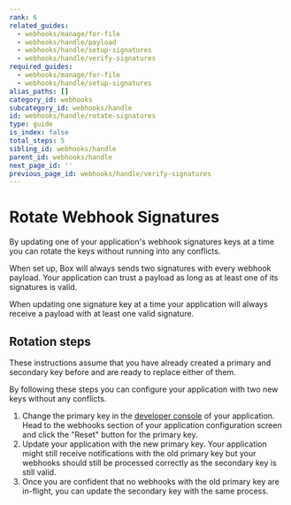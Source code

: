 ```yaml
---
rank: 6
related_guides:
  - webhooks/manage/for-file
  - webhooks/handle/payload
  - webhooks/handle/setup-signatures
  - webhooks/handle/verify-signatures
required_guides:
  - webhooks/manage/for-file
  - webhooks/handle/setup-signatures
alias_paths: []
category_id: webhooks
subcategory_id: webhooks/handle
id: webhooks/handle/rotate-signatures
type: guide
is_index: false
total_steps: 5
sibling_id: webhooks/handle
parent_id: webhooks/handle
next_page_id: ''
previous_page_id: webhooks/handle/verify-signatures
---
```


# Rotate Webhook Signatures

By updating one of your application's webhook signatures keys at a time you can
rotate the keys without running into any conflicts.

When set up, Box will always sends two signatures with every webhook payload.
Your application can trust a payload as long as at least one of its signatures
is valid.

When updating one signature key at a time your application will always receive a
payload with at least one valid signature.

## Rotation steps

These instructions assume that you have already created a primary and secondary
key before and are ready to replace either of them.

By following these steps you can configure your application with two new keys
without any conflicts.

1. Change the primary key in the [developer console][console] of your
application. Head to the webhooks section of your application configuration
screen and click the "Reset" button for the primary key.
2. Update your application with the new primary key. Your application might
still receive notifications with the old primary key but your webhooks should
still be processed correctly as the secondary key is still valid.
3. Once you are confident that no webhooks with the old primary key are
in-flight, you can update the secondary key with the same process.

[console]: https://app.box.com/developers/console
